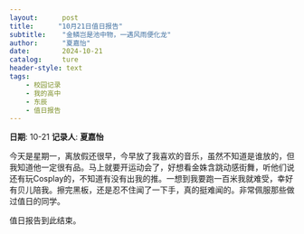 ```yaml
---
layout:      post
title:      "10月21日值日报告"
subtitle:    "金鳞岂是池中物，一遇风雨便化龙"
author:      "夏嘉怡"
date:        2024-10-21
catalog:     ture
header-style: text
tags: 
    - 校园记录
    - 我的高中
    - 东辰
    - 值日报告
---
```


**日期**: 10-21
**记录人**: **夏嘉怡**

今天是星期一，离放假还很早，今早放了我喜欢的音乐，虽然不知道是谁放的，但我知道他一定很有品。马上就要开运动会了，好想看金姝含跳动感街舞，听他们说还有玩Cosplay的，不知道有没有出我的推。一想到我要跑一百米我就难受，幸好有贝儿陪我。擦完黑板，还是忍不住闻了一下手，真的挺难闻的。非常佩服那些做过值日的同学。

值日报告到此结束。

